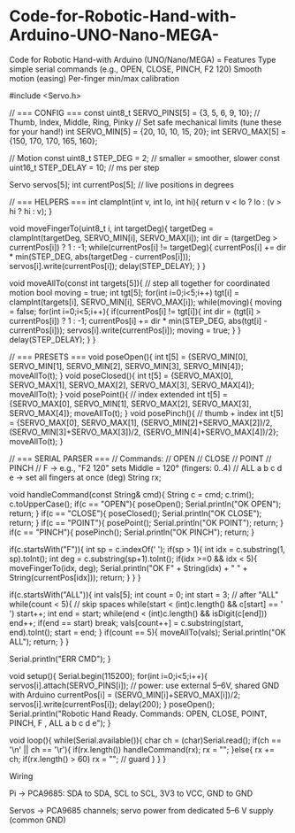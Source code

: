 # Code-for-Robotic-Hand-with-Arduino-UNO-Nano-MEGA-
Code for Robotic Hand-with Arduino (UNO/Nano/MEGA) = Features  Type simple serial commands (e.g., OPEN, CLOSE, PINCH, F2 120)  Smooth motion (easing)  Per-finger min/max calibration



#include <Servo.h>

// === CONFIG ===
const uint8_t SERVO_PINS[5] = {3, 5, 6, 9, 10}; // Thumb, Index, Middle, Ring, Pinky
// Set safe mechanical limits (tune these for your hand!)
int SERVO_MIN[5] = {20, 10, 10, 15, 20};
int SERVO_MAX[5] = {150, 170, 170, 165, 160};

// Motion
const uint8_t STEP_DEG = 2;     // smaller = smoother, slower
const uint16_t STEP_DELAY = 10; // ms per step

Servo servos[5];
int currentPos[5]; // live positions in degrees

// === HELPERS ===
int clampInt(int v, int lo, int hi){ return v < lo ? lo : (v > hi ? hi : v); }

void moveFingerTo(uint8_t i, int targetDeg){
  targetDeg = clampInt(targetDeg, SERVO_MIN[i], SERVO_MAX[i]);
  int dir = (targetDeg > currentPos[i]) ? 1 : -1;
  while(currentPos[i] != targetDeg){
    currentPos[i] += dir * min(STEP_DEG, abs(targetDeg - currentPos[i]));
    servos[i].write(currentPos[i]);
    delay(STEP_DELAY);
  }
}

void moveAllTo(const int targets[5]){
  // step all together for coordinated motion
  bool moving = true;
  int tgt[5];
  for(int i=0;i<5;i++) tgt[i] = clampInt(targets[i], SERVO_MIN[i], SERVO_MAX[i]);
  while(moving){
    moving = false;
    for(int i=0;i<5;i++){
      if(currentPos[i] != tgt[i]){
        int dir = (tgt[i] > currentPos[i]) ? 1 : -1;
        currentPos[i] += dir * min(STEP_DEG, abs(tgt[i] - currentPos[i]));
        servos[i].write(currentPos[i]);
        moving = true;
      }
    }
    delay(STEP_DELAY);
  }
}

// === PRESETS ===
void poseOpen(){
  int t[5] = {SERVO_MIN[0], SERVO_MIN[1], SERVO_MIN[2], SERVO_MIN[3], SERVO_MIN[4]};
  moveAllTo(t);
}
void poseClosed(){
  int t[5] = {SERVO_MAX[0], SERVO_MAX[1], SERVO_MAX[2], SERVO_MAX[3], SERVO_MAX[4]};
  moveAllTo(t);
}
void posePoint(){ // index extended
  int t[5] = {SERVO_MAX[0], SERVO_MIN[1], SERVO_MAX[2], SERVO_MAX[3], SERVO_MAX[4]};
  moveAllTo(t);
}
void posePinch(){ // thumb + index
  int t[5] = {SERVO_MAX[0], SERVO_MAX[1], (SERVO_MIN[2]+SERVO_MAX[2])/2, (SERVO_MIN[3]+SERVO_MAX[3])/2, (SERVO_MIN[4]+SERVO_MAX[4])/2};
  moveAllTo(t);
}

// === SERIAL PARSER ===
// Commands:
//  OPEN
//  CLOSE
//  POINT
//  PINCH
//  F<n> <deg>      -> e.g., "F2 120" sets Middle = 120° (fingers: 0..4)
//  ALL a b c d e   -> set all fingers at once (deg)
String rx;

void handleCommand(const String& cmd){
  String c = cmd; c.trim(); c.toUpperCase();
  if(c == "OPEN"){ poseOpen(); Serial.println("OK OPEN"); return; }
  if(c == "CLOSE"){ poseClosed(); Serial.println("OK CLOSE"); return; }
  if(c == "POINT"){ posePoint(); Serial.println("OK POINT"); return; }
  if(c == "PINCH"){ posePinch(); Serial.println("OK PINCH"); return; }

  if(c.startsWith("F")){
    int sp = c.indexOf(' ');
    if(sp > 1){
      int idx = c.substring(1, sp).toInt();
      int deg = c.substring(sp+1).toInt();
      if(idx >=0 && idx < 5){
        moveFingerTo(idx, deg);
        Serial.println("OK F" + String(idx) + " " + String(currentPos[idx]));
        return;
      }
    }
  }

  if(c.startsWith("ALL")){
    int vals[5]; int count = 0;
    int start = 3; // after "ALL"
    while(count < 5){
      // skip spaces
      while(start < (int)c.length() && c[start] == ' ') start++;
      int end = start;
      while(end < (int)c.length() && isDigit(c[end])) end++;
      if(end == start) break;
      vals[count++] = c.substring(start, end).toInt();
      start = end;
    }
    if(count == 5){
      moveAllTo(vals);
      Serial.println("OK ALL");
      return;
    }
  }

  Serial.println("ERR CMD");
}

void setup(){
  Serial.begin(115200);
  for(int i=0;i<5;i++){
    servos[i].attach(SERVO_PINS[i]);   // power: use external 5–6V, shared GND with Arduino
    currentPos[i] = (SERVO_MIN[i]+SERVO_MAX[i])/2;
    servos[i].write(currentPos[i]);
    delay(200);
  }
  poseOpen();
  Serial.println("Robotic Hand Ready. Commands: OPEN, CLOSE, POINT, PINCH, F<n> <deg>, ALL a b c d e");
}

void loop(){
  while(Serial.available()){
    char ch = (char)Serial.read();
    if(ch == '\n' || ch == '\r'){
      if(rx.length()) handleCommand(rx);
      rx = "";
    }else{
      rx += ch;
      if(rx.length() > 60) rx = ""; // guard
    }
  }
}

Wiring

Pi → PCA9685: SDA to SDA, SCL to SCL, 3V3 to VCC, GND to GND

Servos → PCA9685 channels; servo power from dedicated 5–6 V supply (common GND)






